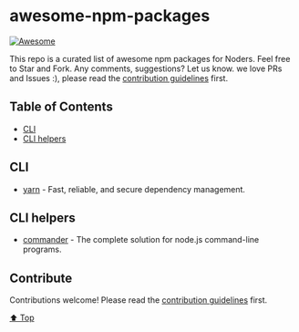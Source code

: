 # awesome-npm-packages

[![Awesome](https://cdn.rawgit.com/sindresorhus/awesome/d7305f38d29fed78fa85652e3a63e154dd8e8829/media/badge.svg)](https://github.com/sindresorhus/awesome)

This repo is a curated list of awesome npm packages for Noders. Feel free to Star and Fork. Any comments, suggestions? Let us know. we love PRs and Issues :), please read the [contribution guidelines](contributing-en.md) first.

## Table of Contents

- [CLI](#cli)
- [CLI helpers](#cli-helpers)

## CLI
- [yarn](https://github.com/yarnpkg/yarn) - Fast, reliable, and secure dependency management.

## CLI helpers

- [commander](https://github.com/tj/commander.js) - The complete solution for node.js command-line programs.

## Contribute

Contributions welcome! Please read the [contribution guidelines](contributing-en.md) first.

[⬆ Top](#awesome-npm-packages)
